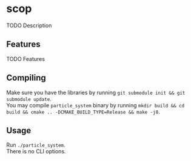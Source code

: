 # scop

TODO Description

## Features

TODO Features

## Compiling

Make sure you have the libraries by running `git submodule init && git submodule update`.  
You may compile `particle_system` binary by running `mkdir build && cd build && cmake .. -DCMAKE_BUILD_TYPE=Release && make -j8`.

## Usage

Run `./particle_system`.  
There is no CLI options.  